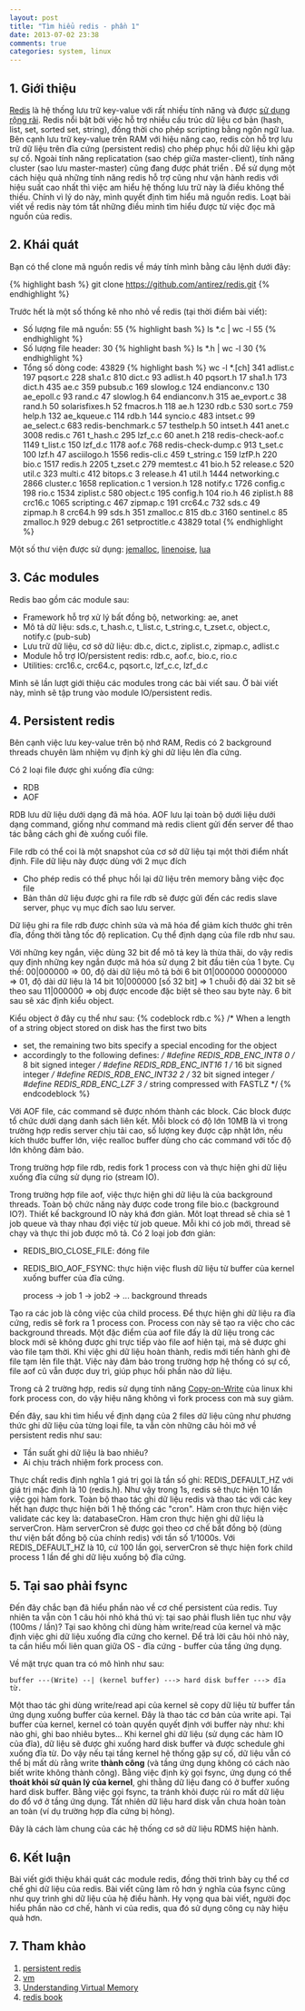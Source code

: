 ```yaml
---
layout: post
title: "Tìm hiểu redis - phần 1"
date: 2013-07-02 23:38
comments: true
categories: system, linux
---
```


## 1. Giới thiệu
[Redis][] là hệ thống lưu trữ key-value với rất nhiều tính năng và được [sử dụng rộng rãi][]. Redis nổi bật bởi việc hỗ trợ nhiều cấu trúc dữ liệu cơ bản (hash, list, set, sorted set, string), đồng thời cho phép scripting bằng ngôn ngữ lua. Bên cạnh lưu trữ key-value trên RAM với hiệu năng cao, redis còn hỗ trợ lưu trữ dữ liệu trên đĩa cứng (persistent redis) cho phép phục hồi dữ liệu khi gặp sự cố. Ngoài tính năng replicatation (sao chép giữa master-client), tính năng cluster (sao lưu master-master) cũng đang được phát triển . Để sử dụng một cách hiệu quả những tính năng redis hỗ trợ cũng như vận hành redis với hiệu suất cao nhất thì việc am hiểu hệ thống lưu trữ này là điều không thể thiếu. Chính vì lý do này, mình quyết định tìm hiểu mã nguồn redis. Loạt bài viết về redis này tóm tắt những điều mình tìm hiểu được từ việc đọc mã nguồn của redis.

[sử dụng rộng rãi]: http://redis.io/topics/whos-using-redis
[redis]: www.redis.io

## 2. Khái quát

Bạn có thể clone mã nguồn redis về máy tính mình bằng câu lệnh dưới đây:

{% highlight bash %} 
git clone https://github.com/antirez/redis.git
{% endhighlight %}

Trước hết là một số thống kê nho nhỏ về redis (tại thời điểm bài viết):
* Số lượng file mã nguồn: 55
{% highlight bash %} 
ls *.c | wc -l
55
{% endhighlight %}
* Số lượng file header: 30
{% highlight bash %} 
ls *.h | wc -l
30
{% endhighlight %}
* Tổng số dòng code: 43829
{% highlight bash %} 
wc -l *.[ch]
341    adlist.c     197   pqsort.c            228   sha1.c          810   dict.c
93     adlist.h     40    pqsort.h            17    sha1.h          173   dict.h
435    ae.c         359   pubsub.c            169   slowlog.c       124   endianconv.c
130    ae_epoll.c   93    rand.c              47    slowlog.h       64    endianconv.h
315    ae_evport.c  38    rand.h              50    solarisfixes.h  52    fmacros.h
118    ae.h         1230  rdb.c               530   sort.c          759   help.h
132    ae_kqueue.c  114   rdb.h               144   syncio.c        483   intset.c
99     ae_select.c  683   redis-benchmark.c   57    testhelp.h      50    intset.h
441    anet.c       3008  redis.c             761   t_hash.c        295   lzf_c.c
60     anet.h       218   redis-check-aof.c   1149  t_list.c        150   lzf_d.c
1178   aof.c        768   redis-check-dump.c  913   t_set.c         100   lzf.h
47     asciilogo.h  1556  redis-cli.c         459   t_string.c      159   lzfP.h
220    bio.c        1517  redis.h             2205  t_zset.c        279   memtest.c
41     bio.h        52    release.c           520   util.c          323   multi.c
412    bitops.c     3     release.h           41    util.h          1444  networking.c
2866   cluster.c    1658  replication.c       1     version.h       128   notify.c
1726   config.c     198   rio.c               1534  ziplist.c       580   object.c
195    config.h     104   rio.h               46    ziplist.h
88     crc16.c      1065  scripting.c         467   zipmap.c
191    crc64.c      732   sds.c               49    zipmap.h
8      crc64.h      99    sds.h               351   zmalloc.c
815    db.c         3160  sentinel.c          85    zmalloc.h
929    debug.c      261   setproctitle.c
43829  total
{% endhighlight %}

Một số thư viện được sử dụng: [jemalloc][], [linenoise][], [lua][]

[jemalloc]: http://www.canonware.com/jemalloc/
[linenoise]: https://github.com/antirez/linenoise
[lua]: http://www.lua.org/

## 3. Các modules

Redis bao gồm các module sau:

- Framework hỗ trợ xử lý bất đồng bộ, networking: ae, anet
- Mô tả dữ liệu: sds.c, t_hash.c, t_list.c, t_string.c, t_zset.c, object.c, notify.c (pub-sub)
- Lưu trữ dữ liệu, cơ sở dữ liệu: db.c, dict.c, ziplist.c, zipmap.c, adlist.c
- Module hỗ trợ IO/persistent redis: rdb.c, aof.c, bio.c, rio.c
- Utilities: crc16.c, crc64.c, pqsort.c, lzf_c.c, lzf_d.c

Mình sẽ lần lượt giới thiệu các modules trong các bài viết sau. Ở bài viết này, mình sẽ tập trung vào module IO/persistent redis.

## 4. Persistent redis

Bên cạnh việc lưu key-value trên bộ nhớ RAM, Redis có 2 background threads chuyên làm nhiệm vụ định kỳ ghi dữ liệu lên đĩa cứng.

Có 2 loại file được ghi xuống đĩa cứng:
 
- RDB
- AOF

RDB lưu dữ liệu dưới dạng đã mã hóa. AOF lưu lại toàn bộ dưới liệu dưới dạng command, giống như command mà redis client gửi đến server để thao tác bằng cách ghi đè xuống cuối file.

File rdb có thể coi là một snapshot của cơ sở dữ liệu tại một thời điểm nhất định. File dữ liệu này được dùng với 2 mục đích

- Cho phép redis có thể phục hồi lại dữ liệu trên memory bằng việc đọc file 
- Bản thân dữ liệu được ghi ra file rdb sẽ được gửi đến các redis slave server, phục vụ mục đích sao lưu server.

Dữ liệu ghi ra file rdb được chỉnh sửa và mã hóa để giảm kích thước ghi trên đĩa, đồng thời tằng tốc độ replication. Cụ thể  định dạng của file rdb như sau. 

Với những key ngắn, việc dùng 32 bit để mô tả key là thừa thãi, do vậy redis quy định những key ngắn được mã hóa sử dụng 2 bit đầu tiên của 1 byte. Cụ thể:
	00|000000 => 00, độ dài dữ liệu mô tả  bởi 6 bit 
	01|000000 00000000 => 01, độ dài dữ liệu là 14 bit
	10|000000 [số 32 bit] => 1 chuỗi độ dài 32 bit sẽ theo sau
	11|000000 => obj được encode đặc biệt sẽ theo sau byte này. 6 bit sau sẽ xác định kiểu object.

Kiểu object ở đây cụ thể như sau:
{% codeblock rdb.c %}
/* When a length of a string object stored on disk has the first two bits
 * set, the remaining two bits specify a special encoding for the object
 * accordingly to the following defines: */
#define REDIS_RDB_ENC_INT8 0        /* 8 bit signed integer */
#define REDIS_RDB_ENC_INT16 1       /* 16 bit signed integer */
#define REDIS_RDB_ENC_INT32 2       /* 32 bit signed integer */
#define REDIS_RDB_ENC_LZF 3         /* string compressed with FASTLZ */
{% endcodeblock %}

Với AOF file, các command sẽ được nhóm thành các block. Các block được tổ chức dưới dạng danh sách liên kết. Mỗi block có độ lớn 10MB là vì trong trường hợp redis server chịu tải cao, số lượng key được cập nhật lớn, nếu kích thước buffer lớn, việc realloc buffer dùng cho các command với tốc độ lớn không đảm bảo. 

Trong trường hợp file rdb, redis fork 1 process con và thực hiện ghi dữ liệu xuống đĩa cứng sử dụng rio (stream IO).

Trong trường hợp file aof, việc thực hiện ghi dữ liệu là của background threads. Toàn bộ chức năng này được code trong file bio.c (background IO?). Thiết kế background IO này khá đơn giản. Môt loạt thread sẽ chia sẻ 1 job queue và thay nhau đợi việc từ job queue. Mỗi khi có job mới, thread sẽ chạy và thực thi job được mô tả. Có 2 loại job đơn giản:
 
- REDIS_BIO_CLOSE_FILE: đóng file
- REDIS_BIO_AOF_FSYNC: thực hiện việc flush dữ liệu từ buffer của kernel xuống buffer của đĩa cứng.

	process -> job 1 -> job2 -> ... background threads

Tạo ra các job là công việc của child process. Để thực hiện ghi dữ liệu ra đĩa cứng, redis sẽ fork ra 1 process con. Process con này sẽ tạo ra việc cho các background threads. Một đặc điểm cùa aof file đấy là dữ liệu trong các block mới sẽ không được ghi trực tiếp vào file aof hiện tại, mà sẽ được ghi vào file tạm thời. Khi việc ghi dữ liệu hoàn thành, redis mới tiến hành ghi đè file tạm lên file thật. Việc này đảm bảo trong trường hợp hệ thống có sự cố, file aof cũ vẫn được duy trì, giúp phục hồi phần nào dữ liệu.

Trong cả 2 trường hợp, redis sử dụng tính năng [Copy-on-Write][] của linux khi fork process con, do vậy hiệu năng không vì fork process con mà suy giảm.

Đến đây, sau khi tìm hiểu về định dạng của 2 files dữ liệu cũng như phương thức ghi dữ liệu của từng loại file, ta vẫn còn những câu hỏi mở về persistent redis như sau:

- Tần suất ghi dữ liệu là bao nhiêu?
- Ai chịu trách nhiệm fork process con.

Thực chất redis định nghĩa 1 giá trị gọi là tần số ghi: REDIS_DEFAULT_HZ với giá trị mặc định là 10 (redis.h). Như vậy trong 1s, redis sẽ thực hiện 10 lần việc gọi hàm fork. Toàn bộ thao tác ghi dữ liệu redis và thao tác với các key hết hạn được thực hiện bởi 1 hệ thống các "cron". Hàm cron thực hiện việc validate các key là: databaseCron. Hàm cron thực hiện ghi dữ liệu là serverCron. Hàm serverCron sẽ được gọi theo cơ chế bất đồng bộ (dùng thư viện bất đồng bộ của chính redis) với tần số 1/1000s. Với REDIS_DEFAULT_HZ là 10, cứ 100 lần gọi, serverCron sẽ thực hiện fork child process 1 lần để ghi dữ liệu xuống bộ đĩa cứng.

[Copy-on-Write]: http://en.wikipedia.org/wiki/Copy-on-write

## 5. Tại sao phải fsync

Đến đây chắc bạn đã hiểu phần nào về cơ chế persistent của redis. Tuy nhiên ta vẫn còn 1 câu hỏi nhỏ khá thú vị: tại sao phải flush liên tục như vậy (100ms / lần)? Tại sao không chỉ dùng hàm write/read của kernel và mặc định việc ghi dữ liệu xuống đĩa cứng cho kernel. Để trả lời câu hỏi nhỏ này, ta cần hiểu mối liên quan giữa OS - đĩa cứng - buffer của tầng ứng dụng. 

Về mặt trực quan tra có mô hình như sau:

	buffer ---(Write) --| (kernel buffer) ---> hard disk buffer ---> đĩa từ.

Một thao tác ghi dùng write/read api của kernel sẽ copy dữ liệu từ buffer tần ứng dụng xuống buffer của kernel. Đây là thao tác cơ bản của write api. Tại buffer của kernel, kernel có toàn quyền quyết định với buffer này như: khi nào ghi, ghi bao nhiêu bytes... Khi kernel ghi dữ liệu (sử dụng các hàm IO của đĩa), dữ liệu sẽ được ghi xuống hard disk buffer và được schedule ghi xuống đĩa từ. Do vậy nếu tại tầng kernel hệ thống gặp sự cố, dữ liệu vẫn có thể bị mất dù rằng write **thành công** (và tầng ứng dụng không có cách nào biết write không thành công). Bằng việc định kỳ gọi fsync, ứng dụng có thể  **thoát khỏi sử quản lý của kernel**, ghi thằng dữ liệu đang có ở buffer xuống hard disk buffer. Bằng việc gọi fsync, ta tránh khỏi được rủi ro mất dữ liệu do đổ vớ ở tầng ứng dụng. Tất nhiên dữ liệu hard disk vẫn chưa hoàn toàn an toàn (ví dụ trường hợp đĩa cứng bị hỏng).

Đây là cách làm chung của các hệ thống cơ sở dữ liệu RDMS hiện hành.

## 6. Kết luận
Bài viết giới thiệu khái quát các module redis, đồng thời trình bày cụ thể cơ chế ghi dữ liệu của redis. Bài viết cũng làm rõ hơn ý nghĩa của fsync cũng như quy trình ghi dữ liệu của hệ điều hành. Hy vọng qua bài viết, người đọc hiểu phần nào cơ chế, hành vi của redis, qua đó sử dụng công cụ này hiệu quả hơn.

## 7. Tham khảo
1. [persistent redis][]
2. [vm][]
3. [Understanding Virtual Memory][]
4. [redis book][]

[persistent redis]: http://redis.io/topics/persistence
[vm]: http://redis.io/topics/virtual-memory
[Understanding Virtual Memory]: http://www.redhat.com/magazine/001nov04/features/vm/
[redis book]: http://openmymind.net/redis.pdf


